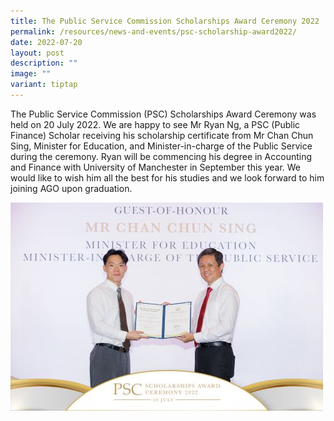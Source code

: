 ```yaml
---
title: The Public Service Commission Scholarships Award Ceremony 2022
permalink: /resources/news-and-events/psc-scholarship-award2022/
date: 2022-07-20
layout: post
description: ""
image: ""
variant: tiptap
---
```

The Public Service Commission (PSC) Scholarships Award Ceremony was held on 20 July 2022. We are happy to see Mr Ryan Ng, a PSC (Public Finance) Scholar receiving his scholarship certificate from Mr Chan Chun Sing, Minister for Education, and Minister-in-charge of the Public Service during the ceremony. Ryan will be commencing his degree in Accounting and Finance with University of Manchester in September this year. We would like to wish him all the best for his studies and we look forward to him joining AGO upon graduation.

![](/images/News_Events_Photos/2022/PSCscholarship1.jpg)